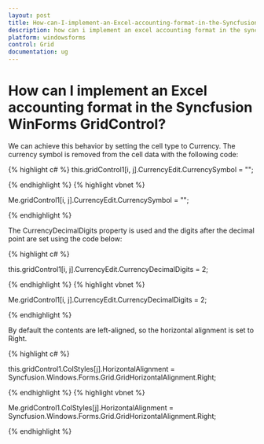 ```yaml
---
layout: post
title: How-can-I-implement-an-Excel-accounting-format-in-the-Syncfusion-WinForms-GridControl | Windows Forms | Syncfusion
description: how can i implement an excel accounting format in the syncfusion winforms gridcontrol?
platform: windowsforms
control: Grid
documentation: ug
---
```


# How can I implement an Excel accounting format in the Syncfusion WinForms GridControl?

We can achieve this behavior by setting the cell type to Currency. The currency symbol is removed from the cell data with the following code:


{% highlight c#  %}
this.gridControl1[i, j].CurrencyEdit.CurrencySymbol = "";

{% endhighlight   %}
{% highlight vbnet  %}



Me.gridControl1[i, j].CurrencyEdit.CurrencySymbol = "";

{% endhighlight   %}

The CurrencyDecimalDigits property is used and the digits after the decimal point are set using the code below:

{% highlight c#  %}

this.gridControl1[i, j].CurrencyEdit.CurrencyDecimalDigits = 2;


{% endhighlight  %}
{% highlight vbnet  %}




Me.gridControl1[i, j].CurrencyEdit.CurrencyDecimalDigits = 2;

{% endhighlight   %}



By default the contents are left-aligned, so the horizontal alignment is set to Right.

{% highlight c#  %}

this.gridControl1.ColStyles[j].HorizontalAlignment = Syncfusion.Windows.Forms.Grid.GridHorizontalAlignment.Right;

{% endhighlight   %}
{% highlight vbnet  %}



Me.gridControl1.ColStyles[j].HorizontalAlignment = Syncfusion.Windows.Forms.Grid.GridHorizontalAlignment.Right;

{% endhighlight   %}

